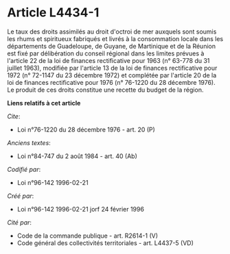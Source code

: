 # Article L4434-1

Le taux des droits assimilés au droit d'octroi de mer auxquels sont soumis les rhums et spiritueux fabriqués et livrés à la
consommation locale dans les départements de Guadeloupe, de Guyane, de Martinique et de la Réunion est fixé par délibération
du conseil régional dans les limites prévues à l'article 22 de la loi de finances rectificative pour 1963 (n° 63-778 du 31
juillet 1963), modifiée par l'article 13 de la loi de finances rectificative pour 1972 (n° 72-1147 du 23 décembre 1972) et
complétée par l'article 20 de la loi de finances rectificative pour 1976 (n° 76-1220 du 28 décembre 1976). Le produit de ces
droits constitue une recette du budget de la région.

**Liens relatifs à cet article**

_Cite_:

  - Loi n°76-1220 du 28 décembre 1976 - art. 20 (P)

_Anciens textes_:

  - Loi n°84-747 du 2 août 1984 - art. 40 (Ab)

_Codifié par_:

  - Loi n°96-142 1996-02-21

_Créé par_:

  - Loi n°96-142 1996-02-21 jorf 24 février 1996

_Cité par_:

  - Code de la commande publique - art. R2614-1 (V)
  - Code général des collectivités territoriales - art. L4437-5 (VD)
